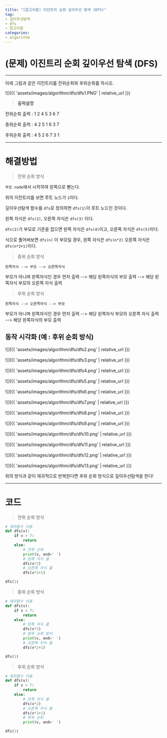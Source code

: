 ```yaml
---
title: "[알고리즘] 이진트리 순회 깊이우선 탐색 (DFS)"
tag:
- 깊이우선탐색
- dfs
- 알고리즘
categories:
- algorithm
---
```


# (문제) 이진트리 순회 깊이우선 탐색 (DFS)
---

아래 그림과 같은 이진트리를 전위순회와 후위순회를 하시오.

![]({{ 'assets/images/algorithm/dfs/dfs1.PNG' | relative_url }})

> **출력설명**

전위순회 출력 : 1 2 4 5 3 6 7

중위순회 출력 : 4 2 5 1 6 3 7

후위순회 출력 : 4 5 2 6 7 3 1

---
# 해결방법
> 전위 순회 방식

`부모 node`에서 시작하여 왼쪽으로 뻗는다.

위의 이진트리를 보면 루트 노드가 `1`이다.

깊이우선탐색 함수를 `dfs`로 정의하면 `dfs(1)`이 루트 노드인 것이다.

왼쪽 자식은 `dfs(2)`, 오른쪽 자식은 `dfs(3)` 이다.

`dfs(2)`가 부모로 기준을 잡으면 왼쪽 자식은 `dfs(4)`이고, 오른쪽 자식은 `dfs(5)`이다.

식으로 풀어써보면 `dfs(n)` 이 부모일 경우, 왼쪽 자식은 `dfs(n*2)` 오른쪽 자식은 `dfs(n*2+1)`이다.

>중위 순회 방식

`왼쪽자식 --> 부모 --> 오른쪽자식`

부모가 아니며 왼쪽자식인 경우 먼저 출력 --> 해당 왼쪽자식의 부모 출력 --> 해당 왼쪽자식 부모의 오른쪽 자식 출력

>후위 순회 방식

`왼쪽자식 --> 오른쪽자식 --> 부모`

부모가 아니며 왼쪽자식인 경우 먼저 출력 --> 해당 왼쪽자식 부모의 오른쪽 자식 출력 -->  해당 왼쪽자식의 부모 출력
## 동작 시각화 (예 : 후위 순회 방식)
![]({{ 'assets/images/algorithm/dfs/dfs2.png' | relative_url }})
<br><br>
![]({{ 'assets/images/algorithm/dfs/dfs3.png' | relative_url }})
<br><br>
![]({{ 'assets/images/algorithm/dfs/dfs4.png' | relative_url }})
<br><br>
![]({{ 'assets/images/algorithm/dfs/dfs5.png' | relative_url }})
<br><br>
![]({{ 'assets/images/algorithm/dfs/dfs6.png' | relative_url }})
<br><br>
![]({{ 'assets/images/algorithm/dfs/dfs7.png' | relative_url }})
<br><br>
![]({{ 'assets/images/algorithm/dfs/dfs8.png' | relative_url }})
<br><br>
![]({{ 'assets/images/algorithm/dfs/dfs9.png' | relative_url }})
<br><br>
![]({{ 'assets/images/algorithm/dfs/dfs10.png' | relative_url }})
<br><br>
![]({{ 'assets/images/algorithm/dfs/dfs11.png' | relative_url }})
<br><br>
![]({{ 'assets/images/algorithm/dfs/dfs12.png' | relative_url }})
<br><br>
![]({{ 'assets/images/algorithm/dfs/dfs13.png' | relative_url }})

위의 방식과 같이 재귀적으로 반복한다면 후위 순회 방식으로 깊이우선탐색을 한다!

---
# 코드
> 전위 순회 방식

```python
# 재귀함수 이용
def dfs(v):
    if v > 7:
        return
    else:
        # 전위 순회
        print(v, end=' ')
        # 왼쪽 자식 콜
        dfs(v*2)
        # 오른쪽 자식 콜
        dfs(v*2+1)

dfs(1)
```

>  중위 순회 방식

```python
# 재귀함수 이용
def dfs(v):
    if v > 7:
        return
    else:
        # 왼쪽 자식 콜
        dfs(v*2)
        # 중위 순회 방식
        print(v, end=' ')
        # 오른쪽 자식 콜
        dfs(v*2+1)

dfs(1)
```

>  후위 순회 방식

```python
# 재귀함수 이용
def dfs(v):
    if v > 7:
        return
    else:
        # 왼쪽 자식 콜
        dfs(v*2)
        # 오른쪽 자식 콜
        dfs(v*2+1)
        # 후위 순회
        print(v, end=' ')

dfs(1)
```
